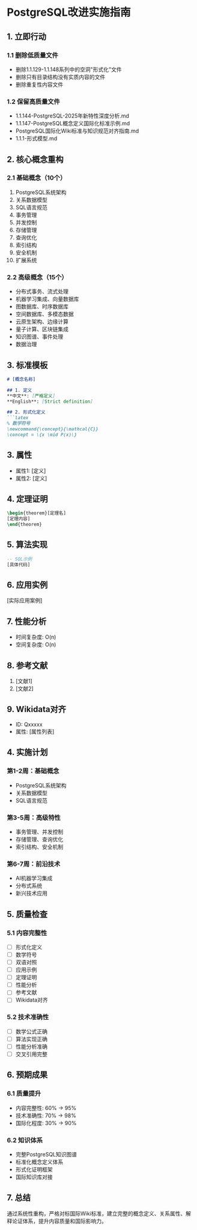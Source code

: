 # PostgreSQL改进实施指南

## 1. 立即行动

### 1.1 删除低质量文件

- 删除1.1.129-1.1.148系列中的空洞"形式化"文件
- 删除只有目录结构没有实质内容的文件
- 删除重复性内容文件

### 1.2 保留高质量文件

- 1.1.144-PostgreSQL-2025年新特性深度分析.md
- 1.1.147-PostgreSQL概念定义国际化标准示例.md
- PostgreSQL国际化Wiki标准与知识规范对齐指南.md
- 1.1.1-形式模型.md

## 2. 核心概念重构

### 2.1 基础概念（10个）

1. PostgreSQL系统架构
2. 关系数据模型
3. SQL语言规范
4. 事务管理
5. 并发控制
6. 存储管理
7. 查询优化
8. 索引结构
9. 安全机制
10. 扩展系统

### 2.2 高级概念（15个）

- 分布式事务、流式处理
- 机器学习集成、向量数据库
- 图数据库、时序数据库
- 空间数据库、多模态数据
- 云原生架构、边缘计算
- 量子计算、区块链集成
- 知识图谱、事件处理
- 数据治理

## 3. 标准模板

```markdown
# [概念名称]

## 1. 定义
**中文**: [严格定义]
**English**: [Strict definition]

## 2. 形式化定义
```latex
% 数学符号
\newcommand{\concept}{\mathcal{C}}
\concept = \{x \mid P(x)\}
```

## 3. 属性

- 属性1: [定义]
- 属性2: [定义]

## 4. 定理证明

```latex
\begin{theorem}[定理名]
[定理内容]
\end{theorem}
```

## 5. 算法实现

```sql
-- SQL示例
[具体代码]
```

## 6. 应用实例

[实际应用案例]

## 7. 性能分析

- 时间复杂度: O(n)
- 空间复杂度: O(n)

## 8. 参考文献

1. [文献1]
2. [文献2]

## 9. Wikidata对齐

- ID: Qxxxxx
- 属性: [属性列表]

## 4. 实施计划

### 第1-2周：基础概念

- PostgreSQL系统架构
- 关系数据模型
- SQL语言规范

### 第3-5周：高级特性

- 事务管理、并发控制
- 存储管理、查询优化
- 索引结构、安全机制

### 第6-7周：前沿技术

- AI机器学习集成
- 分布式系统
- 新兴技术应用

## 5. 质量检查

### 5.1 内容完整性

- [ ] 形式化定义
- [ ] 数学符号
- [ ] 双语对照
- [ ] 应用示例
- [ ] 定理证明
- [ ] 性能分析
- [ ] 参考文献
- [ ] Wikidata对齐

### 5.2 技术准确性

- [ ] 数学公式正确
- [ ] 算法实现正确
- [ ] 性能分析准确
- [ ] 交叉引用完整

## 6. 预期成果

### 6.1 质量提升

- 内容完整性: 60% → 95%
- 技术准确性: 70% → 98%
- 国际化程度: 30% → 90%

### 6.2 知识体系

- 完整PostgreSQL知识图谱
- 标准化概念定义体系
- 形式化证明框架
- 国际知识库对接

## 7. 总结

通过系统性重构，严格对标国际Wiki标准，建立完整的概念定义、关系属性、解释论证体系，提升内容质量和国际影响力。
